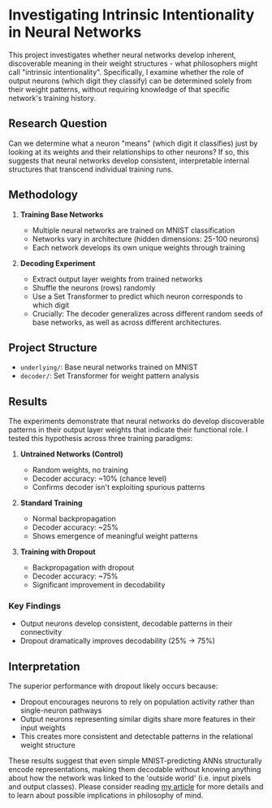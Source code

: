 # Investigating Intrinsic Intentionality in Neural Networks

This project investigates whether neural networks develop inherent, discoverable meaning in their weight structures - what philosophers might call "intrinsic intentionality". Specifically, I examine whether the role of output neurons (which digit they classify) can be determined solely from their weight patterns, without requiring knowledge of that specific network's training history.

## Research Question

Can we determine what a neuron "means" (which digit it classifies) just by looking at its weights and their relationships to other neurons? If so, this suggests that neural networks develop consistent, interpretable internal structures that transcend individual training runs.

## Methodology

1. **Training Base Networks**
   - Multiple neural networks are trained on MNIST classification
   - Networks vary in architecture (hidden dimensions: 25-100 neurons)
   - Each network develops its own unique weights through training

2. **Decoding Experiment**
   - Extract output layer weights from trained networks
   - Shuffle the neurons (rows) randomly
   - Use a Set Transformer to predict which neuron corresponds to which digit
   - Crucially: The decoder generalizes across different random seeds of base networks, as well as across different architectures.

## Project Structure

- `underlying/`: Base neural networks trained on MNIST
- `decoder/`: Set Transformer for weight pattern analysis

## Results

The experiments demonstrate that neural networks do develop discoverable patterns in their output layer weights that indicate their functional role. I tested this hypothesis across three training paradigms:

1. **Untrained Networks (Control)**
   - Random weights, no training
   - Decoder accuracy: ~10% (chance level)
   - Confirms decoder isn't exploiting spurious patterns

2. **Standard Training**
   - Normal backpropagation
   - Decoder accuracy: ~25%
   - Shows emergence of meaningful weight patterns

3. **Training with Dropout**
   - Backpropagation with dropout
   - Decoder accuracy: ~75%
   - Significant improvement in decodability

### Key Findings

- Output neurons develop consistent, decodable patterns in their connectivity
- Dropout dramatically improves decodability (25% → 75%)

## Interpretation

The superior performance with dropout likely occurs because:
- Dropout encourages neurons to rely on population activity rather than single-neuron pathways
- Output neurons representing similar digits share more features in their input weights
- This creates more consistent and detectable patterns in the relational weight structure

These results suggest that even simple MNIST-predicting ANNs structurally encode representations, making them decodable without knowing anything about how the network was linked to the 'outside world' (i.e. input pixels and output classes). Please consider reading [my article](https://entropicbloom.github.io/consciousness/) for more details and to learn about possible implications in philosophy of mind.
